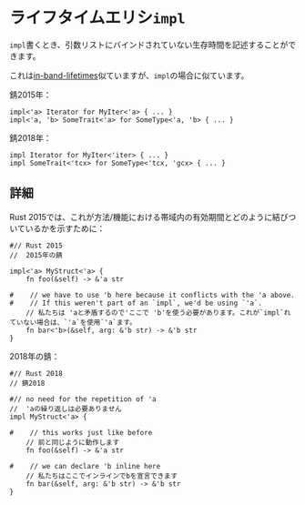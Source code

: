 # <!--Lifetime elision in `impl`--> ライフタイムエリシ`impl`

<!--When writing an `impl`, you can mention lifetimes without them being bound in the argument list.-->
`impl`書くとき、引数リストにバインドされていない生存時間を記述することができます。
<!--This is similar to [in-band-lifetimes](2018/transitioning/ownership-and-lifetimes/in-band-lifetimes.html) but for `impl` s.-->
これは[in-band-lifetimes](2018/transitioning/ownership-and-lifetimes/in-band-lifetimes.html)似ていますが、`impl`の場合に似ています。

<!--In Rust 2015:-->
錆2015年：

```rust,ignore
impl<'a> Iterator for MyIter<'a> { ... }
impl<'a, 'b> SomeTrait<'a> for SomeType<'a, 'b> { ... }
```

<!--In Rust 2018:-->
錆2018年：

```rust,ignore
impl Iterator for MyIter<'iter> { ... }
impl SomeTrait<'tcx> for SomeType<'tcx, 'gcx> { ... }
```

## <!--More details--> 詳細

<!--To show off how this combines with in-band lifetimes in methods/functions, in Rust 2015:-->
Rust 2015では、これが方法/機能における帯域内の有効期間とどのように結びついているかを示すために：

```rust,ignore
#// Rust 2015
//  2015年の錆

impl<'a> MyStruct<'a> {
    fn foo(&self) -> &'a str

#    // we have to use 'b here because it conflicts with the 'a above.
#    // If this weren't part of an `impl`, we'd be using `'a`.
    // 私たちは 'aと矛盾するので'ここで 'b'を使う必要があります。これが`impl`れていない場合は、`'a`を使用`'a`ます。
    fn bar<'b>(&self, arg: &'b str) -> &'b str
}
```

<!--in Rust 2018:-->
2018年の錆：

```rust,ignore
#// Rust 2018
// 錆2018

#// no need for the repetition of 'a
//  'aの繰り返しは必要ありません
impl MyStruct<'a> {

#    // this works just like before
    // 前と同じように動作します
    fn foo(&self) -> &'a str

#    // we can declare 'b inline here
    // 私たちはここでインラインでbを宣言できます
    fn bar(&self, arg: &'b str) -> &'b str
}
```
